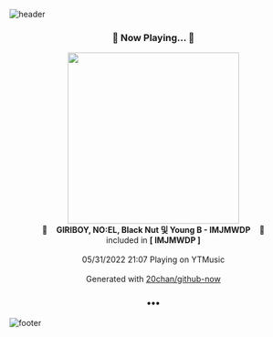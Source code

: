 ![header](https://capsule-render.vercel.app/api?type=wave&height=170&section=header&text=Hi.%20I'm%20SHIFT&fontColor=090707&fontAlignX=45&fontAlignY=65&fontSize=100)

<h3 align="center">🎵 Now Playing... 🎵</h3>
<p align="center">
  <a href="https://music.youtube.com/watch?v=uwy5hGT6i7Q">
    <img width="300" src="https://lh3.googleusercontent.com/GMXEG4isA1AO-uCNz8jeOtNdU2hfCeKuP7BBGV5G9P0DT8GitgZKuwJbDhPQxWOPXGzfcwL4p21S-poI">
  </a>
  <br>
  🎵&nbsp&nbsp&nbsp <b>GIRIBOY, NO:EL, Black Nut 및 Young B - IMJMWDP</b> &nbsp&nbsp&nbsp🎵
  <br>
  included in <b>[ IMJMWDP ]</b>
  
  <br />
  <br />
  05/31/2022 21:07 Playing on YTMusic
  <br />
  <br />
  Generated with <a href="https://github.com/20chan/github-now">20chan/github-now</a>
</p>

<h3 align="center">•••</h3>

![footer](https://capsule-render.vercel.app/api?type=wave&height=150&section=footer)

